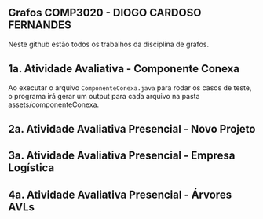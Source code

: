 ## Grafos COMP3020 - DIOGO CARDOSO FERNANDES

Neste github estão todos os trabalhos da disciplina de grafos.

## 1a. Atividade Avaliativa - Componente Conexa

Ao executar o arquivo `ComponenteConexa.java` para rodar os casos de teste, o programa irá gerar um output para cada arquivo na pasta assets/componenteConexa.

## 2a. Atividade Avaliativa Presencial - Novo Projeto

## 3a. Atividade Avaliativa Presencial - Empresa Logística

## 4a. Atividade Avaliativa Presencial - Árvores AVLs
